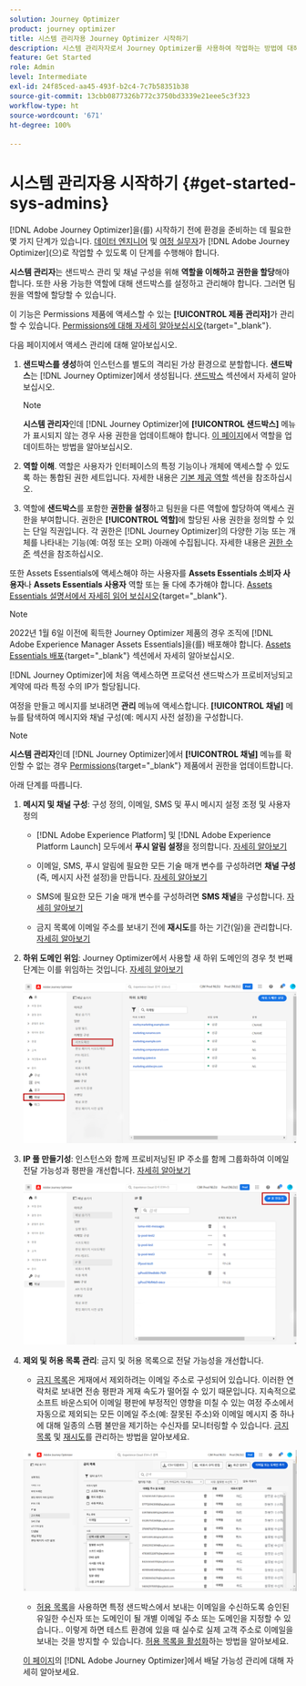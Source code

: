 ```yaml
---
solution: Journey Optimizer
product: journey optimizer
title: 시스템 관리자용 Journey Optimizer 시작하기
description: 시스템 관리자자로서 Journey Optimizer를 사용하여 작업하는 방법에 대해 자세히 알아보십시오
feature: Get Started
role: Admin
level: Intermediate
exl-id: 24f85ced-aa45-493f-b2c4-7c7b58351b38
source-git-commit: 13cbb0877326b772c3750bd3339e21eee5c3f323
workflow-type: ht
source-wordcount: '671'
ht-degree: 100%

---
```


# 시스템 관리자용 시작하기 {#get-started-sys-admins}

[!DNL Adobe Journey Optimizer]을(를) 시작하기 전에 환경을 준비하는 데 필요한 몇 가지 단계가 있습니다.  [데이터 엔지니어](data-engineer.md) 및 [여정 실무자](marketer.md)가 [!DNL Adobe Journey Optimizer]&#x200B;(으)로 작업할 수 있도록 이 단계를 수행해야 합니다.

**시스템 관리자**&#x200B;는 샌드박스 관리 및 채널 구성을 위해 **역할을 이해하고 권한을 할당**&#x200B;해야 합니다. 또한 사용 가능한 역할에 대해 샌드박스를 설정하고 관리해야 합니다. 그러면 팀원을 역할에 할당할 수 있습니다.

이 기능은 Permissions 제품에 액세스할 수 있는 **[!UICONTROL 제품 관리자]**&#x200B;가 관리할 수 있습니다. [Permissions에 대해 자세히 알아보십시오](../../administration/permissions.md){target="_blank"}.

다음 페이지에서 액세스 관리에 대해 알아보십시오.

1. **샌드박스를 생성**&#x200B;하여 인스턴스를 별도의 격리된 가상 환경으로 분할합니다. **샌드박스**&#x200B;는 [!DNL Journey Optimizer]에서 생성됩니다. [샌드박스](../../administration/sandboxes.md) 섹션에서 자세히 알아보십시오.

   >[!NOTE]
   >**시스템 관리자**&#x200B;인데 [!DNL Journey Optimizer]에 **[!UICONTROL 샌드박스]** 메뉴가 표시되지 않는 경우 사용 권한을 업데이트해야 합니다. [이 페이지](../../administration/permissions.md#edit-product-profile)에서 역할을 업데이트하는 방법을 알아보십시오.

1. **역할 이해**. 역할은 사용자가 인터페이스의 특정 기능이나 개체에 액세스할 수 있도록 하는 통합된 권한 세트입니다. 자세한 내용은 [기본 제공 역할](../../administration/ootb-product-profiles.md) 섹션을 참조하십시오.

1. 역할에 **샌드박스**&#x200B;를 포함한 **권한을 설정**&#x200B;하고 팀원을 다른 역할에 할당하여 액세스 권한을 부여합니다. 권한은 **[!UICONTROL 역할]**&#x200B;에 할당된 사용 권한을 정의할 수 있는 단일 직권입니다. 각 권한은 [!DNL Journey Optimizer]의 다양한 기능 또는 개체를 나타내는 기능(예: 여정 또는 오퍼) 아래에 수집됩니다. 자세한 내용은 [권한 수준](../../administration/high-low-permissions.md) 섹션을 참조하십시오.

또한 Assets Essentials에 액세스해야 하는 사용자를 **Assets Essentials 소비자 사용자**&#x200B;나 **Assets Essentials 사용자** 역할 또는 둘 다에 추가해야 합니다. [Assets Essentials 설명서에서 자세히 읽어 보십시오](https://experienceleague.adobe.com/docs/experience-manager-assets-essentials/help/deploy-administer.html?lang=ko){target="_blank"}.

>[!NOTE]
>2022년 1월 6일 이전에 획득한 Journey Optimizer 제품의 경우 조직에 [!DNL Adobe Experience Manager Assets Essentials]을(를) 배포해야 합니다. [Assets Essentials 배포](https://experienceleague.adobe.com/docs/experience-manager-assets-essentials/help/deploy-administer.html?lang=ko){target="_blank"} 섹션에서 자세히 알아보십시오.

[!DNL Journey Optimizer]에 처음 액세스하면 프로덕션 샌드박스가 프로비저닝되고 계약에 따라 특정 수의 IP가 할당됩니다.

여정을 만들고 메시지를 보내려면 **관리** 메뉴에 액세스합니다. **[!UICONTROL 채널]** 메뉴를 탐색하여 메시지와 채널 구성(예: 메시지 사전 설정)을 구성합니다.

>[!NOTE]
>**시스템 관리자**&#x200B;인데 [!DNL Journey Optimizer]에서 **[!UICONTROL 채널]** 메뉴를 확인할 수 없는 경우 [Permissions](../../administration/permissions.md){target="_blank"} 제품에서 권한을 업데이트합니다.
>

아래 단계를 따릅니다.

1. **메시지 및 채널 구성**: 구성 정의, 이메일, SMS 및 푸시 메시지 설정 조정 및 사용자 정의

   * [!DNL Adobe Experience Platform] 및 [!DNL Adobe Experience Platform Launch] 모두에서 **푸시 알림 설정**&#x200B;을 정의합니다. [자세히 알아보기](../../push/push-gs.md)

   * 이메일, SMS, 푸시 알림에 필요한 모든 기술 매개 변수를 구성하려면 **채널 구성**&#x200B;(즉, 메시지 사전 설정)을 만듭니다. [자세히 알아보기](../../configuration/channel-surfaces.md)

   * SMS에 필요한 모든 기술 매개 변수를 구성하려면 **SMS 채널**&#x200B;을 구성합니다. [자세히 알아보기](../../sms/sms-configuration.md)

   * 금지 목록에 이메일 주소를 보내기 전에 **재시도**&#x200B;를 하는 기간(일)을 관리합니다. [자세히 알아보기](../../configuration/manage-suppression-list.md)

1. **하위 도메인 위임**: Journey Optimizer에서 사용할 새 하위 도메인의 경우 첫 번째 단계는 이를 위임하는 것입니다. [자세히 알아보기](../../configuration/about-subdomain-delegation.md)

   ![](../assets/subdomain.png)

1. **IP 풀 만들기성**: 인스턴스와 함께 프로비저닝된 IP 주소를 함께 그룹화하여 이메일 전달 가능성과 평판을 개선합니다. [자세히 알아보기](../../configuration/ip-pools.md)

   ![](../assets/ip-pool.png)

1. **제외 및 허용 목록 관리**: 금지 및 허용 목록으로 전달 가능성을 개선합니다.

   * [금지 목록](../../reports/suppression-list.md)은 게재에서 제외하려는 이메일 주소로 구성되어 있습니다. 이러한 연락처로 보내면 전송 평판과 게재 속도가 떨어질 수 있기 때문입니다. 지속적으로 소프트 바운스되어 이메일 평판에 부정적인 영향을 미칠 수 있는 여정 주소에서 자동으로 제외되는 모든 이메일 주소(예: 잘못된 주소)와 이메일 메시지 중 하나에 대해 일종의 스팸 불만을 제기하는 수신자를 모니터링할 수 있습니다. [금지 목록](../../configuration/manage-suppression-list.md) 및 [재시도](../../configuration/retries.md)를 관리하는 방법을 알아보세요.

   ![](../assets/suppression-list-filtering-example.png)

   * [허용 목록](../../configuration/allow-list.md)을 사용하면 특정 샌드박스에서 보내는 이메일을 수신하도록 승인된 유일한 수신자 또는 도메인이 될 개별 이메일 주소 또는 도메인을 지정할 수 있습니다.. 이렇게 하면 테스트 환경에 있을 때 실수로 실제 고객 주소로 이메일을 보내는 것을 방지할 수 있습니다. [허용 목록을 활성화](../../configuration/allow-list.md)하는 방법을 알아보세요.

   [이 페이지](../../reports/deliverability.md)의 [!DNL Adobe Journey Optimizer]에서 배달 가능성 관리에 대해 자세히 알아보세요.
